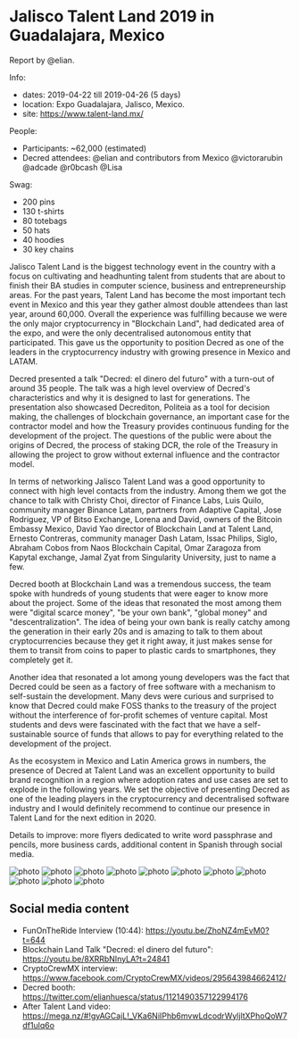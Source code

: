 # Jalisco Talent Land 2019 in Guadalajara, Mexico

Report by @elian.

Info:

* dates: 2019-04-22 till 2019-04-26 (5 days)
* location: Expo Guadalajara, Jalisco, Mexico.
* site: https://www.talent-land.mx/

People:

* Participants: ~62,000 (estimated)
* Decred attendees: @elian and contributors from Mexico @victorarubin @adcade @r0bcash @Lisa

Swag:

* 200 pins
* 130 t-shirts
* 80 totebags
* 50 hats
* 40 hoodies
* 30 key chains

Jalisco Talent Land is the biggest technology event in the country with a focus on cultivating and headhunting talent from students that are about to finish their BA studies in computer science, business and entrepreneurship areas. For the past years, Talent Land has become the most important tech event in Mexico and this year they gather almost double attendees than last year, around 60,000. Overall the experience was fulfilling because we were the only major cryptocurrency in "Blockchain Land", had dedicated area of the expo, and were the only decentralised autonomous entity that participated. This gave us the opportunity to position Decred as one of the leaders in the cryptocurrency industry with growing presence in Mexico and LATAM.

Decred presented a talk "Decred: el dinero del futuro" with a turn-out of around 35 people. The talk was a high level overview of Decred's characteristics and why it is designed to last for generations. The presentation also showcased Decrediton, Politeia as a tool for decision making, the challenges of blockchain governance, an important case for the contractor model and how the Treasury provides continuous funding for the development of the project. The questions of the public were about the origins of Decred, the process of staking DCR, the role of the Treasury in allowing the project to grow without external influence and the contractor model.

In terms of networking Jalisco Talent Land was a good opportunity to connect with high level contacts from the industry. Among them we got the chance to talk with Christy Choi, director of Finance Labs, Luis Quilo, community manager Binance Latam, partners from Adaptive Capital, Jose Rodriguez, VP of Bitso Exchange, Lorena and David, owners of the Bitcoin Embassy Mexico, David Yao director of Blockchain Land at Talent Land, Ernesto Contreras, community manager Dash Latam, Issac Philips, Siglo, Abraham Cobos from Naos Blockchain Capital, Omar Zaragoza from Kapytal exchange, Jamal Zyat from Singularity University, just to name a few.

Decred booth at Blockchain Land was a tremendous success, the team spoke with hundreds of young students that were eager to know more about the project. Some of the ideas that resonated the most among them were "digital scarce money", "be your own bank", "global money" and "descentralization". The idea of being your own bank is really catchy among the generation in their early 20s and is amazing to talk to them about cryptocurrencies because they get it right away, it just makes sense for them to transit from coins to paper to plastic cards to smartphones, they completely get it.

Another idea that resonated a lot among young developers was the fact that Decred could be seen as a factory of free software with a mechanism to self-sustain the development. Many devs were curious and surprised to know that Decred could make FOSS thanks to the treasury of the project without the interference of for-profit schemes of venture capital. Most students and devs were fascinated with the fact that we have a self-sustainable source of funds that allows to pay for everything related to the development of the project.

As the ecosystem in Mexico and Latin America grows in numbers, the presence of Decred at Talent Land was an excellent opportunity to build brand recognition in a region where adoption rates and use cases are set to explode in the following years. We set the objective of presenting Decred as one of the leading players in the cryptocurrency and decentralised software industry and I would definitely recommend to continue our presence in Talent Land for the next edition in 2020.

Details to improve: more flyers dedicated to write word passphrase and pencils, more business cards, additional content in Spanish through social media.

![photo](https://user-images.githubusercontent.com/26446555/57629511-ed042b00-7569-11e9-9743-beac21dcb102.jpeg)
![photo](https://user-images.githubusercontent.com/26446555/57629513-ed042b00-7569-11e9-9ff2-633157ee3215.jpeg)
![photo](https://user-images.githubusercontent.com/26446555/57629515-ed042b00-7569-11e9-91a3-223a678155f4.jpeg)
![photo](https://user-images.githubusercontent.com/26446555/57629516-ed042b00-7569-11e9-8a95-8f7ca2d213ea.jpeg)
![photo](https://user-images.githubusercontent.com/26446555/57629517-ed042b00-7569-11e9-846c-7bb13e9e0df3.jpeg)
![photo](https://user-images.githubusercontent.com/26446555/57629519-ed9cc180-7569-11e9-9b44-436f9e4d9ee0.jpeg)
![photo](https://user-images.githubusercontent.com/26446555/57629520-ed9cc180-7569-11e9-8125-79f64e833f9b.jpeg)
![photo](https://user-images.githubusercontent.com/26446555/57629521-ed9cc180-7569-11e9-8078-7a0ca8a72742.jpeg)
![photo](https://user-images.githubusercontent.com/26446555/57629522-ee355800-7569-11e9-94bf-87fdf968e411.jpeg)
![photo](https://user-images.githubusercontent.com/26446555/57629523-ee355800-7569-11e9-8064-faa2797ad353.jpeg)
![photo](https://user-images.githubusercontent.com/26446555/57629524-ee355800-7569-11e9-9fba-547c63e52739.jpeg)

## Social media content

* FunOnTheRide Interview (10:44): https://youtu.be/ZhoNZ4mEvM0?t=644
* Blockchain Land Talk "Decred: el dinero del futuro": https://youtu.be/8XRRbNInyLA?t=24841
* CryptoCrewMX interview: https://www.facebook.com/CryptoCrewMX/videos/295643984662412/
* Decred booth: https://twitter.com/elianhuesca/status/1121490357122994176
* After Talent Land video: https://mega.nz/#!gyAGCajL!_VKa6NiIPhb6mvwLdcodrWyljltXPhoQoW7df1ulq6o

